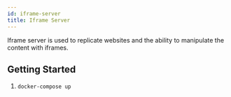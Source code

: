 ```yaml
---
id: iframe-server
title: Iframe Server
---
```


Iframe server is used to replicate websites and the ability to manipulate the content with iframes.

## Getting Started

1. `docker-compose up`